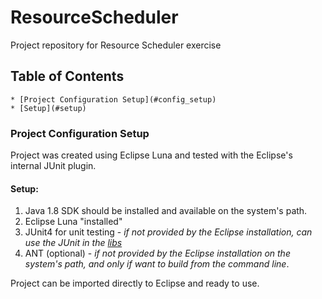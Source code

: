 # ResourceScheduler
Project repository for Resource Scheduler exercise

## Table of Contents
	* [Project Configuration Setup](#config_setup)
	* [Setup](#setup)

### Project Configuration Setup <a id="config_setup"></a>
Project was created using Eclipse Luna and tested with the Eclipse's internal JUnit plugin. 

#### Setup: <a id="setup"></a>

1. Java 1.8 SDK should be installed and available on the system's path.
1. Eclipse Luna "installed"
1. JUnit4 for unit testing - _if not provided by the Eclipse installation, can use the JUnit in the <a href="https://github.com/psat/ResourceScheduler/tree/master/libs">libs</a>_
1. ANT (optional) - _if not provided by the Eclipse installation on the system's path, and only if want to build from the command line_.

Project can be imported directly to Eclipse and ready to use.
